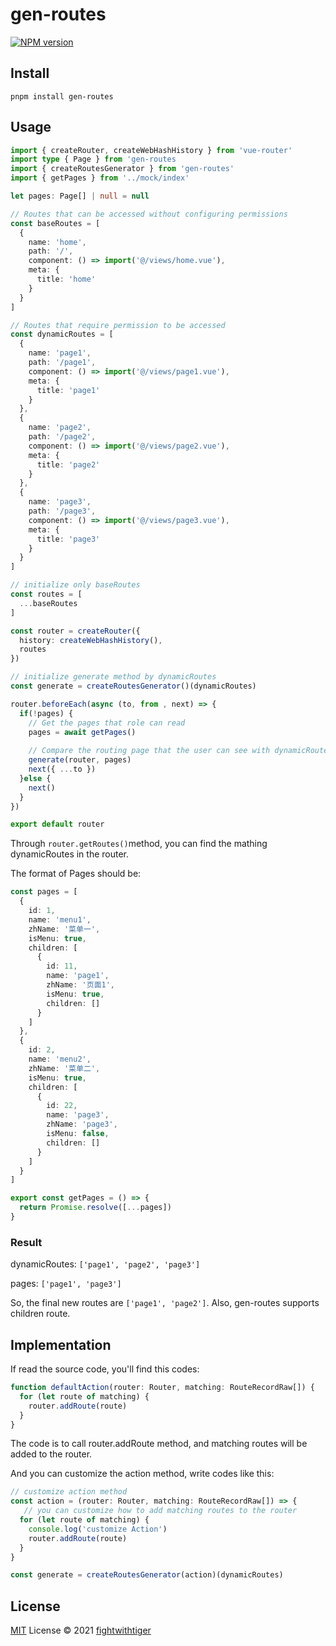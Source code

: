 # gen-routes

[![NPM version](https://img.shields.io/npm/v/gen-routes?color=a1b858&label=)](https://www.npmjs.com/package/gen-routes)

## Install

`pnpm install gen-routes`

## Usage

```typescript
import { createRouter, createWebHashHistory } from 'vue-router'
import type { Page } from 'gen-routes
import { createRoutesGenerator } from 'gen-routes'
import { getPages } from '../mock/index'

let pages: Page[] | null = null

// Routes that can be accessed without configuring permissions
const baseRoutes = [
  {
    name: 'home',
    path: '/',
    component: () => import('@/views/home.vue'),
    meta: {
      title: 'home'
    }
  }
]

// Routes that require permission to be accessed
const dynamicRoutes = [
  {
    name: 'page1',
    path: '/page1',
    component: () => import('@/views/page1.vue'),
    meta: {
      title: 'page1'
    }
  },
  {
    name: 'page2',
    path: '/page2',
    component: () => import('@/views/page2.vue'),
    meta: {
      title: 'page2'
    }
  },
  {
    name: 'page3',
    path: '/page3',
    component: () => import('@/views/page3.vue'),
    meta: {
      title: 'page3'
    }
  }
]

// initialize only baseRoutes
const routes = [
  ...baseRoutes
]

const router = createRouter({
  history: createWebHashHistory(),
  routes
})

// initialize generate method by dynamicRoutes
const generate = createRoutesGenerator()(dynamicRoutes)

router.beforeEach(async (to, from , next) => {
  if(!pages) {
    // Get the pages that role can read
    pages = await getPages()
    
    // Compare the routing page that the user can see with dynamicRoutes and add it to the routes
    generate(router, pages)
    next({ ...to })
  }else {
    next()
  }
})

export default router

```

Through `router.getRoutes()`method, you can find the mathing dynamicRoutes in the router.

The format of Pages should be:

```typescript
const pages = [
  {
    id: 1,
    name: 'menu1',
    zhName: '菜单一',
    isMenu: true,
    children: [
      {
        id: 11,
        name: 'page1',
        zhName: '页面1',
        isMenu: true,
        children: []
      }
    ]
  },
  {
    id: 2,
    name: 'menu2',
    zhName: '菜单二',
    isMenu: true,
    children: [
      {
        id: 22,
        name: 'page3',
        zhName: 'page3',
        isMenu: false,
        children: []
      }
    ]
  }
]

export const getPages = () => {
  return Promise.resolve([...pages])
}

```

### Result

dynamicRoutes: `['page1', 'page2', 'page3']`

pages: `['page1', 'page3']`

So, the final new routes are `['page1', 'page2']`. Also, gen-routes supports children route.

## Implementation

If read the source code, you'll find this codes:

```typescript
function defaultAction(router: Router, matching: RouteRecordRaw[]) {
  for (let route of matching) {
    router.addRoute(route)
  }
}
```

The code is to call router.addRoute method, and matching routes will be added to the router.

And you can customize the action method, write codes like this:

```typescript
// customize action method
const action = (router: Router, matching: RouteRecordRaw[]) => {
   // you can customize how to add matching routes to the router
  for (let route of matching) {
    console.log('customize Action')
    router.addRoute(route)
  }
}

const generate = createRoutesGenerator(action)(dynamicRoutes)
```



## License

[MIT](./LICENSE) License © 2021 [fightwithtiger](https://github.com/fightwithtiger)

